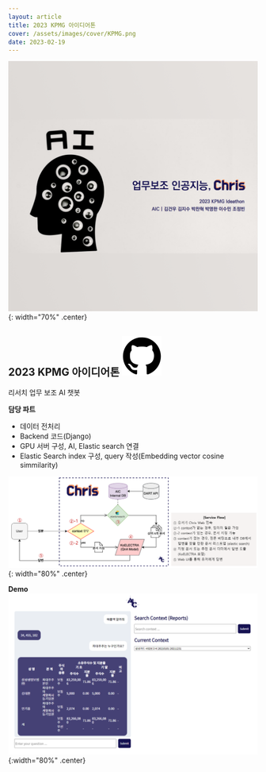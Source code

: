 ```yaml
---
layout: article
title: 2023 KPMG 아이디어톤
cover: /assets/images/cover/KPMG.png
date: 2023-02-19
---
```

![](../assets/images/cover/KPMG.png){: width="70%" .center}


## 2023 KPMG 아이디어톤  [<img src="/assets/images/github-40.svg">](https://github.com/devch1013/AIC-kpmg2023)

리서치 업무 보조 AI 챗봇

**담당 파트**
* 데이터 전처리
* Backend 코드(Django)
* GPU 서버 구성, AI, Elastic search 연결
* Elastic Search index 구성, query 작성(Embedding vector cosine simmilarity)


![](/assets/images/Pasted%20image%2020240305161029.png){: width="80%" .center}

**Demo**  
![](../assets/images/AIC-demo.png){:width="80%" .center}